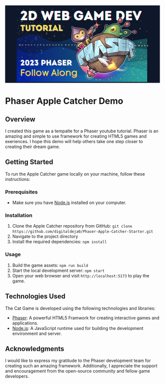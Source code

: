 ![Banner Image](https://raw.githubusercontent.com/digitaldeja0/Phaser-Apple-Catcher/main/public/phaser-demo.png)


# Phaser Apple Catcher Demo

## Overview
I created this game as a tempalte for a Phaser youtube tutorial. Phaser is an amazing and simple to use framework for creating HTML5 games and exeriences. I hope this demo will help others take one step closer to creating their dream game.


## Getting Started
To run the Apple Catcher game locally on your machine, follow these instructions:

### Prerequisites
- Make sure you have [Node.js](https://nodejs.org) installed on your computer.

### Installation
1. Clone the Apple Catcher repository from GitHub: `git clone https://github.com/digitaldeja0/Phaser-Apple-Catcher-Starter.git`
2. Navigate to the project directory
3. Install the required dependencies: `npm install`

### Usage
1. Build the game assets: `npm run build`
2. Start the local development server: `npm start`
3. Open your web browser and visit `http://localhost:5173` to play the game.

## Technologies Used
The Cat Game is developed using the following technologies and libraries:
- [Phaser](https://phaser.io/): A powerful HTML5 Framwork for creating interactive games and applications.
- [Node.js](https://nodejs.org): A JavaScript runtime used for building the development environment and server.


## Acknowledgments
I would like to express my gratitude to the Phaser development team for creating such an amazing framework. Additionally, I appreciate the support and encouragement from the open-source community and fellow game developers.
